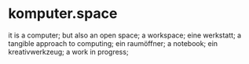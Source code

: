 # komputer.space

it is a computer; but also an open space; a workspace; eine werkstatt; a tangible approach to computing; ein raumöffner; a notebook; ein kreativwerkzeug; a work in progress;
